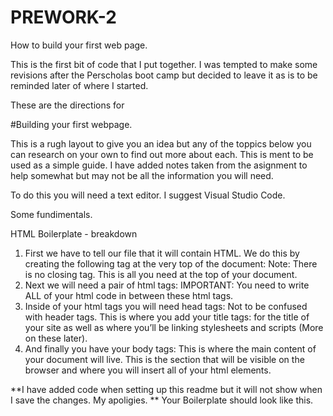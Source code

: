 # PREWORK-2
How to build your first web page. 

This is the first bit of code that I put together. 
I was tempted to make some revisions after the Perscholas boot camp 
but decided to leave it as is to be reminded later of where I started.  


These are the directions for 

#Building your first webpage. 

This is a rugh layout to give you an idea but any of the toppics below you can research on your own to find out 
more about each. This is ment to be used as a simple guide. I have added notes taken from the asignment to help somewhat but may not be all the information you will need. 

To do this you will need a text editor. I suggest Visual Studio Code.

Some fundimentals. 

  HTML Boilerplate - breakdown
1. First we have to tell our file that it will contain HTML. We do this by creating the following tag at the very top of the document: <!DOCTYPE html>
Note: There is no closing tag. This is all you need at the top of your document.
2. Next we will need a pair of html tags: <html></html>
IMPORTANT: You need to write ALL of your html code in between these html tags.
3. Inside of your html tags you will need head tags: <head></head>
Not to be confused with header tags. This is where you add your title tags: <title></title> for the title of your site as well as where you’ll be linking stylesheets and scripts (More on these later).
4. And finally you have your body tags: <body></body>
This is where the main content of your document will live. This is the section that will be visible on the browser and where you will insert all of your html elements.

  **I have added code when setting up this readme but it will not show when I save the changes. My apoligies. **
  Your Boilerplate should look like this.  
      <!DOCTYPE html>
      <html>
      <head>
          <title>Your title here!</>
        </head>
          <body>
           <!--Content of the page goes in the body-->
         </body>
         </html>
  
  **You can now render your web page in the browser and see your title. 
  to do this...
  On your HTML where you just made your Boikerplate page 
  -right click in that window to bring up the drop
  down box
  -click: Open with Live Server. 
  This will open you application in a browser window and you should now see you title.**
  
    Using HTML Tags: Comments
● When you are creating your HTML you may want to leave some notes or comments for yourself or other developers
● This is the opening tag of a comment <!-- and this is the closing tag -->
● Comments can be seen by anyone looking at the source code, but they will not be rendered by the
browser
  Example
<!-- This is a comment -->  

 
   Using HTML tags: anchor tag
● To add a link to a text or image on a html page, Anchor tag is used. ○ <a href = #> www.google.com </a>
● Anchor tags have href attribute that specifies the hypertext reference which points to where the text should be linked.
● To make a text look like a link, enclose in <a> tag.
● If you don’t have a link yet, use # as a placeholder
  
 Using HTML tags: HTML Lists
● Two types of lists can be created in HTML
○ Ordered list using <ol> </ol> tag
○ Unordered lists <ul> </ul> tag

 Using HTML tags: HTML Lists - unordered list
● Unordered lists <ul> </ul> tag ○ <li> list item </li>
        
it looks like 
  <ol>
  <li>Stuff 1</li>
  <li>Stuff 2</li>
  <li>Stuff 3</li>
  </ol>
  it renders as this
    1. Stuff 1
    2. Stuff 2
    3. Stuff 3

 Using HTML tags: special characters
● For special characters to show up on a web page like an Accent mark; Less than sign; or Copyright sign. ● Example:
○ &lt; is used for <
○ &gt; is used for >
○ &amp; is used for &
○ &nbsp; is used for a space
○ &copy; is used for a ©
 
   Review of HTML elements
● Header Element - <h1></h1>
○ Used for titles. There are 6 types of header tags (h1,
h2, h3, h4, h5, h6)
○ The higher the number in the tag the smaller the
text will be

● Paragraph Element - <p></p>
○ Used to display text

● <b> bold </b> Make text between tags bold

● <i> italic </i> Make text between tags italic

● Unordered List Element - <ul></ul>
○ Used to create a bulleted list
○ Each list item should be wrapped in <li></li> tags

● Ordered List Element - <ol></ol>
○ Used to create a numbered list
○ Each list item should be wrapped in <li></li> tags

 ● Anchor Element - <a></a>
○ Anchor tags are used to create links
○ The link will go inside of the opening <a> tag
○ Text is inserted in between the tags to let users
know where the link is going
  <a href="url"> link name </a> Create a link to another page or website  
  
● Image Element - <img/>
○ Used to insert images to a webpage
○ Images can be linked using an image url or an
image file
○ Notice that there is no closing tag. This tag is
considered self closing 
  or
  <img src="filename.jpg">Show an image
  (will need closing tag for this one)
  
● <b> bold </b> Make text between tags bold

● <i> italic </i> Make text between tags italic

● <br/> is for break. Here this is self closing and is used to give some space or a 'break' between elements. 

● <div></div> div tags work as containers for other elements. 
  
  **you can look up HTML cheat sheets and save your favorite for reference**

The Requirements for this assignment:

This was for this assignment but of course if you are doing this on your own you can add in your own personal own ideas. 

  
 Day 1 Tell us about yourself
1. Create an HTML webpage about yourself. This page must include a minimum of following elements
1.1. Your name in the title (to appear on the browser tab)
1.2. A heading of level 2 containing your name
1.3. A heading of level 3 containing a welcome message
1.4. A paragraph, with a few sentences about yourself
1.5. An image, to represent you
1.6. Link the the image or some text on the page, to an external website
1.7. A list (ordered or unordered). You can use this to tell us about your favorite projects, things you find interesting etc


We will add new things each day to build out your first website. 

Day 2
Continue working on the webpage from HW1
1. Add a second page and connect the two to make a website to tell us more about you (hobby, favorite show, interesting fact, etc )
2. Create a nav bar and link the two pages (this needs to be on both pages)
3. Make sure the headings on both page look similar, so that it seems you’re on the same website
4. Find a way to add a table to one of the pages
5. Add or embed a multiplemedia
6. Change the default color or font of headings and paragraphs
 
  HTML Elements: Tables
● Create a new table row to enter table heading or table data
○ <tr>add a new row to the table </tr>
○ <th>add a heading to that row </th>
○ <td>add data to the row <td>
  
 Using HTML tags: Video - attributes
 ○ ○ ○
Control – adds video controls, like play, pause and volume.
Autoplay – starts the video automatically
Width and Height – controls the size of the video on your browser. It is recommended to always include width and height attributes. The page will change ( or flicker) while the video loads if the height and width are not set.  

● <video> tag specifies a video or movie to be added to the page
● <source> definies multiple media resources for media elements, such as <video> and <audio>
  
 HTML Video Attributes Adding a YouTube video to HTML
● To embed a video from web such as youTube;
○ Click on share under a video
○ Click Embed
○ Copy the <iframe> tag
○ Include an <iframe> TAG in your web page
○ Use the width and height attributes to specify the dimension of the player
  
  HTML Elements: Navigation Bar
● When your website has more than a single web page, a navigation bar would help users get around
● Menu or navigation to a web page can be added in two way
○ Using lists - Vertical Nav Bar
○ Using Nav tag in HTML - Horizontal Nav Bar

  Create a Nav Bar using lists
● Create an unordered list and menu items
● Add Links to the list items
     
LINK the Nav Bar
  <body>
    <h1>Hi, lets link stuff.<h1>
      <nav>
        <a href=""> Page 1 </a>
        <a href=""> Page 2 </a>
      </nav>
      
   Using HTML tags: Div
● <div> </div> is like a container of other HTML elements.
● Used to divide your html into different sections (will be more useful when styling the page)
● Wrap elements in div tag and it will look like a block container on the page with stuff in it.

● Add a navigation to your webpage

 Second Web Page
● Create a separate HTML page named stories.html
  
I called it Page 2 up above

● Create a second web page and link the two pages to create your first website

Added Exercises using CSS
Let’s style your website from last HW
1. Underline your name
2. Let’s change font size of all paragraph text
3. Change the font style of list of three of your favorite things
4. Change the background color of entire webpage
5. Change the color of all the anchor tags (linked text) to purple

About CSS

 CSS Declaration
● Consists of a selector, property and attribute selector Property : Value
H1 {
         Color: red;
    Background-color: black
    Font-style: italic;
} 

  CSS Declaration
● Selector:
○ Indicates the name of the TAG you want to change the appearance of.
Note: this affects all TAGS of that name. ■ Ex: h1
● Property:
○ Indicates the change you are making to this TAG.
■ Ex: h1 { color , font type , size... ● Value:
○ Indicates the value you want to give the property.
■ Ex: h1 { color: red, font type: comic sans, size: 16pt ...

      Adding CSS to HTML
● Add <style></style>tag within HTML doc

 CSS: Customize your fonts
● What can you do to style your font?
○ Change color
○ Change font style
○ Change font weight
○ Add font decoration
○ Change font size
○ Change letter spacing
○ And more...?
  
   CSS: Customize your fonts cont.
● Property for bold: font-weight ○ h2{ font-weight: bold }
● Property for Italic: font-style ○ h3{ font-style: italic}
● Property: text-decoration
○ {text-decoration: overline} inserts a line over the text
○ {text-decoration: line-through, strikethrough} places a line through the text
○ {text-decoration: underline} places a line below the text; such as a link.
○ {text-decoration: none}
● h1 {text-decoration: underline blue}
 
 CSS: Customize your fonts
● Property: text-transform
○ {text-transform: capitalize} turns the first letter of every word into uppercase
○ {text-transform: uppercase} turns every letter into uppercase
○ {text-transform: lowercase} turns the first letter of every word into lowercase
○ {text-transform: none}

 CSS: Customize your fonts
● Properties: letter-spacing, word-spacing, line-height, text-align
● letter-spacing and word-spacing properties manipulates the space value between words and letters.
● The line-height property sets the height of the lines in tag without adjusting the size of the font.
● The text-align property will align the text inside a tag to left, right, or center Example:
ex: p {
letter-spacing: 0.5em;
word-spacing: 2em; line-height: 1.5; text-align: center;
}
 
 CSS: Customize your fonts
● h1 {font-size: 12em or 12px, or 12pt or 12%}
● Lengths and Percentages:
○ Em – is the unit for the calculated size of a font. ■ EX: “2em” is two times the current font size.
○ px - is the unit for pixels. ■ 12px
○ pt - is the unit for points. ■ 12pt
○ % - is the unit for percentages. ■ 80%
○ Other units include pc (picas), cm (centimetres), mm (millimetres) and in (inches).
 
 CSS: Customize your text
● CSS has access to 16,777,216 unique colors.
● body {background-color: “red” or “rgb(255,0,0)” or “#ff0000”}
○ Red
❏ Is the same as rgb(255,0,0); Which is the same as; rgb(100%,0%,0%); Which is the same
as; #ff0000; Which is the same as #f00
○ There are 17 valid predefined color names. They are aqua, black, blue, fuchsia, gray, green, lime, maroon, navy, olive, orange, purple, red, silver, teal, white, and yellow.

 CSS Colors: Hexadecimal and Decimal colors
● hex color code in detail ○ #ff0000 :
■ # indicates that it’s a hexadecimal number for color
■ ff or first two digits represent color red’s intensity
■ second and third digits together represent color green’s intensity
■ last two digits represent the intensity of blue in our color
● decimal color code ○ rgb(255,0,0)
■ 255 represents the intensity of color red
■ second digit represents the intensity of color green
■ third digit represents the intensity of color blue
 
 CSS: Text Color and Background Properties
● Text color property: color
● Background color property: background-color
 ○ EX: ■ ■ ■
h1{ color: yellow; background-color: blue; }
body { font-size: 0.8em; color : navy; } h1 { color: ffc; background-color: #009; }
● Note: you can apply the same properties to different selectors (TAGS)

 
Day 3 
 Exercise
❏ Give all four divs different background-color
❏ Dive all four divs a border

  Div tag : HTML and CSS
❏ <div> </div> is like a container of other HTML elements.
❏ Wrap elements in div tag and it will look like a block container on the page with stuff in it.
 
 Span tag: HTML and CSS
❏ <span> tags are used to wrap content within your HTML elements
  
 HTML Input Tags
❏ HTML has a tag for form <form></form>
❏ Create a form in the body of your page
❏ <input> tag is used to create an input field
  <input type = “text” name = “FullName” placeholder = “full name”>
  
  TASK
❏ Create a form on your home page to ask user for any input

  CSS: Hover Selector
❏ The :hover selector is used to manipulate an elements attributes when you mouse over them.

 CSS: Hover Selector
❏ By default, #box1 will have a background color of blue.
When the mouse hovers over #box1, the background color will change to orange.


  HTML Tag: Link - Adding an external .css file
❏ Link tag is used to add CSS (JavaScript and more) file into a HTML page
 ⃞ ⃞ ⃞
rel → relation of the link ; it’s a stylesheet
type → type of the link; it’s a CSS text
href → path to the file that contains all the styling( folder/filename )
 ❏ When styling multiple pages of a website
⃞ good practice is to separate the style from HTML using a separate .css file ⃞ Using a separate file for style keeps the style consistent across pages  
  Add an external .css file
❏ Add an external .css file and link in the head tag of the html file
❏ Move all the styles from HTML to the css file
❏ On the same level as index.html file
⃞ Create a folder name css
⃞ Inside css folder, save css file as style.css
❏ Link the css file in html <head>
 
 
  Add an external .css file
❏ Watch for the path to the style.css
⃞ Here, index is the file where stylesheet is being linked.
  
    Folder Structure
● index.html : This is your landing page
● css/ : This is where you save your main.css file
● images/ : This is where you save all of your images
○ pic.jpeg
○ pic2.png
○ pic3.gif
● pages/ : This is where all other pages get saved:
○ about.html
○ gallery.html
 
 
1. Make sure you a folder structure for your website (see previous slide)
2. Create a single style.css file and move styling in this file for both of your web pages
3. Make sure both pages have
 a. b. c. d.
4. Add
5. Use
Same page background color
Same style for <h1> <h3>
Same font in both pages
Same layout/box model applied to both pages
a form on one of your pages. You can use this to ask visitors for suggestions or anything else you like id selector to style a paragraph on only one of the page
  
  Finish up your portfolio website.
1. Go over the assignment instructions and make sure you’ve all the required HTML tags
2. Use at least two of the position properties for your images and divs
3. Can you change the default display property of at least two elements
4. Submit your assignment. 
 
 
 
